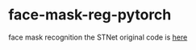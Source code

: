 # face-mask-reg-pytorch
face mask recognition
the STNet original code is [here](https://github.com/AlexHex7/Spatial-Transformer-Networks_pytorch)